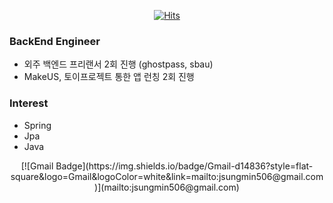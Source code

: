   <div align=center>
	
  [![Hits](https://hits.seeyoufarm.com/api/count/incr/badge.svg?url=https%3A%2F%2Fgithub.com%2Fzzsza)](https://hits.seeyoufarm.com) 
	
  </div>

### BackEnd Engineer
- 외주 백엔드 프리랜서 2회 진행 (ghostpass, sbau)
- MakeUS, 토이프로젝트 통한 앱 런칭 2회 진행 

### Interest
- Spring
- Jpa
- Java

<div align=center>
[![Gmail Badge](https://img.shields.io/badge/Gmail-d14836?style=flat-square&logo=Gmail&logoColor=white&link=mailto:jsungmin506@gmail.com)](mailto:jsungmin506@gmail.com)
</div>
